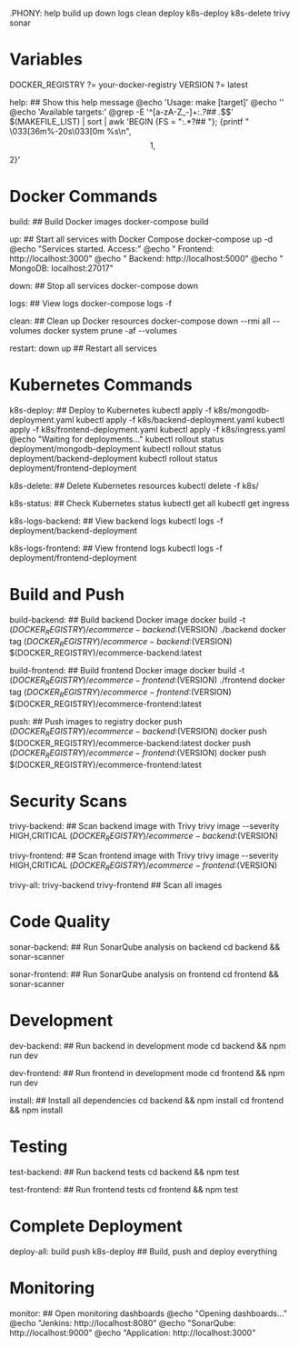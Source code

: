 .PHONY: help build up down logs clean deploy k8s-deploy k8s-delete trivy sonar

# Variables
DOCKER_REGISTRY ?= your-docker-registry
VERSION ?= latest

help: ## Show this help message
	@echo 'Usage: make [target]'
	@echo ''
	@echo 'Available targets:'
	@grep -E '^[a-zA-Z_-]+:.*?## .*$$' $(MAKEFILE_LIST) | sort | awk 'BEGIN {FS = ":.*?## "}; {printf "  \033[36m%-20s\033[0m %s\n", $$1, $$2}'

# Docker Commands
build: ## Build Docker images
	docker-compose build

up: ## Start all services with Docker Compose
	docker-compose up -d
	@echo "Services started. Access:"
	@echo "  Frontend: http://localhost:3000"
	@echo "  Backend: http://localhost:5000"
	@echo "  MongoDB: localhost:27017"

down: ## Stop all services
	docker-compose down

logs: ## View logs
	docker-compose logs -f

clean: ## Clean up Docker resources
	docker-compose down --rmi all --volumes
	docker system prune -af --volumes

restart: down up ## Restart all services

# Kubernetes Commands
k8s-deploy: ## Deploy to Kubernetes
	kubectl apply -f k8s/mongodb-deployment.yaml
	kubectl apply -f k8s/backend-deployment.yaml
	kubectl apply -f k8s/frontend-deployment.yaml
	kubectl apply -f k8s/ingress.yaml
	@echo "Waiting for deployments..."
	kubectl rollout status deployment/mongodb-deployment
	kubectl rollout status deployment/backend-deployment
	kubectl rollout status deployment/frontend-deployment

k8s-delete: ## Delete Kubernetes resources
	kubectl delete -f k8s/

k8s-status: ## Check Kubernetes status
	kubectl get all
	kubectl get ingress

k8s-logs-backend: ## View backend logs
	kubectl logs -f deployment/backend-deployment

k8s-logs-frontend: ## View frontend logs
	kubectl logs -f deployment/frontend-deployment

# Build and Push
build-backend: ## Build backend Docker image
	docker build -t $(DOCKER_REGISTRY)/ecommerce-backend:$(VERSION) ./backend
	docker tag $(DOCKER_REGISTRY)/ecommerce-backend:$(VERSION) $(DOCKER_REGISTRY)/ecommerce-backend:latest

build-frontend: ## Build frontend Docker image
	docker build -t $(DOCKER_REGISTRY)/ecommerce-frontend:$(VERSION) ./frontend
	docker tag $(DOCKER_REGISTRY)/ecommerce-frontend:$(VERSION) $(DOCKER_REGISTRY)/ecommerce-frontend:latest

push: ## Push images to registry
	docker push $(DOCKER_REGISTRY)/ecommerce-backend:$(VERSION)
	docker push $(DOCKER_REGISTRY)/ecommerce-backend:latest
	docker push $(DOCKER_REGISTRY)/ecommerce-frontend:$(VERSION)
	docker push $(DOCKER_REGISTRY)/ecommerce-frontend:latest

# Security Scans
trivy-backend: ## Scan backend image with Trivy
	trivy image --severity HIGH,CRITICAL $(DOCKER_REGISTRY)/ecommerce-backend:$(VERSION)

trivy-frontend: ## Scan frontend image with Trivy
	trivy image --severity HIGH,CRITICAL $(DOCKER_REGISTRY)/ecommerce-frontend:$(VERSION)

trivy-all: trivy-backend trivy-frontend ## Scan all images

# Code Quality
sonar-backend: ## Run SonarQube analysis on backend
	cd backend && sonar-scanner

sonar-frontend: ## Run SonarQube analysis on frontend
	cd frontend && sonar-scanner

# Development
dev-backend: ## Run backend in development mode
	cd backend && npm run dev

dev-frontend: ## Run frontend in development mode
	cd frontend && npm run dev

install: ## Install all dependencies
	cd backend && npm install
	cd frontend && npm install

# Testing
test-backend: ## Run backend tests
	cd backend && npm test

test-frontend: ## Run frontend tests
	cd frontend && npm test

# Complete Deployment
deploy-all: build push k8s-deploy ## Build, push and deploy everything

# Monitoring
monitor: ## Open monitoring dashboards
	@echo "Opening dashboards..."
	@echo "Jenkins: http://localhost:8080"
	@echo "SonarQube: http://localhost:9000"
	@echo "Application: http://localhost:3000"